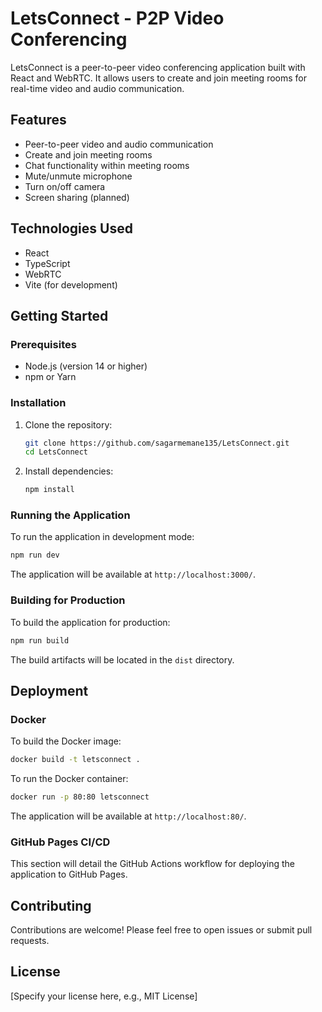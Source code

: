 # LetsConnect - P2P Video Conferencing

LetsConnect is a peer-to-peer video conferencing application built with React and WebRTC. It allows users to create and join meeting rooms for real-time video and audio communication.

## Features

- Peer-to-peer video and audio communication
- Create and join meeting rooms
- Chat functionality within meeting rooms
- Mute/unmute microphone
- Turn on/off camera
- Screen sharing (planned)

## Technologies Used

- React
- TypeScript
- WebRTC
- Vite (for development)

## Getting Started

### Prerequisites

- Node.js (version 14 or higher)
- npm or Yarn

### Installation

1. Clone the repository:
   ```bash
   git clone https://github.com/sagarmemane135/LetsConnect.git
   cd LetsConnect
   ```

2. Install dependencies:
   ```bash
   npm install
   ```

### Running the Application

To run the application in development mode:

```bash
npm run dev
```

The application will be available at `http://localhost:3000/`.

### Building for Production

To build the application for production:

```bash
npm run build
```

The build artifacts will be located in the `dist` directory.

## Deployment

### Docker

To build the Docker image:

```bash
docker build -t letsconnect .
```

To run the Docker container:

```bash
docker run -p 80:80 letsconnect
```

The application will be available at `http://localhost:80/`.

### GitHub Pages CI/CD

This section will detail the GitHub Actions workflow for deploying the application to GitHub Pages.

## Contributing

Contributions are welcome! Please feel free to open issues or submit pull requests.

## License

[Specify your license here, e.g., MIT License]
